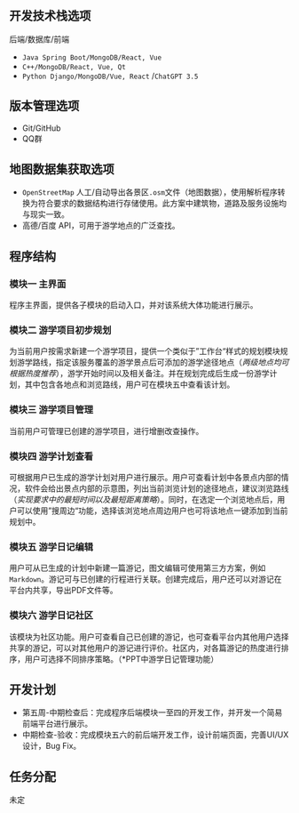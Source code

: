 
## 开发技术栈选项
后端/数据库/前端
- `Java Spring Boot/MongoDB/React, Vue`
- `C++/MongoDB/React, Vue, Qt`
- `Python Django/MongoDB/Vue, React`
/`ChatGPT 3.5`

## 版本管理选项

- Git/GitHub
- QQ群

## 地图数据集获取选项

- `OpenStreetMap` 人工/自动导出各景区`.osm`文件（地图数据），使用解析程序转换为符合要求的数据结构进行存储使用。此方案中建筑物，道路及服务设施均与现实一致。
- 高德/百度 API，可用于游学地点的广泛查找。

## 程序结构

### 模块一 主界面
程序主界面，提供各子模块的启动入口，并对该系统大体功能进行展示。
### 模块二 游学项目初步规划
为当前用户按需求新建一个游学项目，提供一个类似于”工作台“样式的规划模块规划游学路线，指定该服务覆盖的游学景点后可添加的游学途径地点（*两级地点均可根据热度推荐*），游学开始时间以及相关备注。并在规划完成后生成一份游学计划，其中包含各地点和浏览路线，用户可在模块五中查看该计划。
### 模块三 游学项目管理
当前用户可管理已创建的游学项目，进行增删改查操作。
### 模块四 游学计划查看
可根据用户已生成的游学计划对用户进行展示。用户可查看计划中各景点内部的情况，软件会给出景点内部的示意图，列出当前浏览计划的途径地点，建议浏览路线（*实现要求中的最短时间以及最短距离策略*）。同时，在选定一个浏览地点后，用户可以使用”搜周边“功能，选择该浏览地点周边用户也可将该地点一键添加到当前规划中。
### 模块五 游学日记编辑
用户可从已生成的计划中新建一篇游记，图文编辑可使用第三方方案，例如`Markdown`。游记可与已创建的行程进行关联。创建完成后，用户还可以对游记在平台内共享，导出PDF文件等。
### 模块六 游学日记社区
该模块为社区功能。用户可查看自己已创建的游记，也可查看平台内其他用户选择共享的游记，可以对其他用户的游记进行评价。社区内，对各篇游记的热度进行排序，用户可选择不同排序策略。（*PPT中游学日记管理功能）

## 开发计划

- 第五周-中期检查后：完成程序后端模块一至四的开发工作，并开发一个简易前端平台进行展示。
- 中期检查-验收：完成模块五六的前后端开发工作，设计前端页面，完善UI/UX设计，Bug Fix。

## 任务分配

未定
